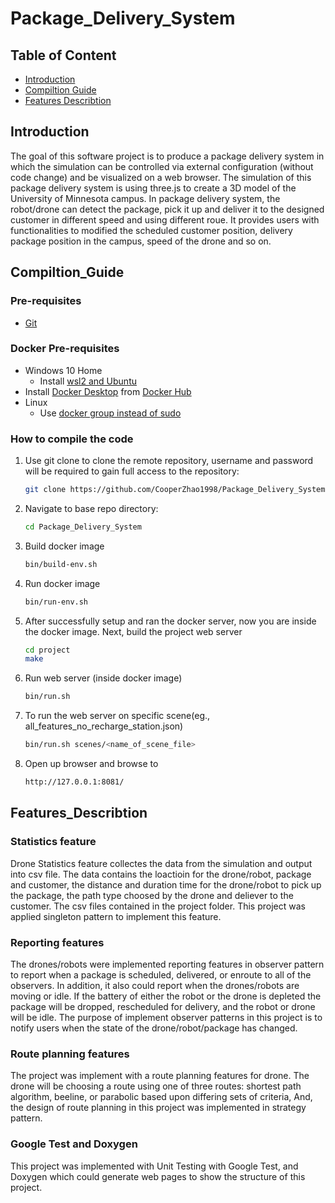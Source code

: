 # Package_Delivery_System


## Table of Content

- [Introduction](#Introduction)
- [Compiltion Guide](#Compiltion_Guide)
- [Features Describtion](#Features_Describtion)


## Introduction
The goal of this software project is to produce a package delivery system in which the simulation can be controlled via external configuration (without code change) and be visualized on a web browser. The simulation of this package delivery system is using three.js to create a 3D model of the University of Minnesota campus.
In package delivery system, the robot/drone can detect the package, pick it up and deliver it to the designed customer in different speed and using different roue. 
It provides users with functionalities to modified the scheduled customer position, delivery package position in the campus, speed of the drone and so on.



## Compiltion_Guide


### Pre-requisites
  * [Git](https://git-scm.com/)

### Docker Pre-requisites
  * Windows 10 Home
    * Install [wsl2 and Ubuntu](https://www.youtube.com/watch?v=ilKQHAFeQR0&list=RDCMUCzLbHrU7U3cUDNQWWAqjceA&start_radio=1&t=7)
  * Install [Docker Desktop](https://hub.docker.com/?overlay=onboarding) from [Docker Hub](https://hub.docker.com/)
  * Linux
    * Use [docker group instead of sudo](https://www.digitalocean.com/community/tutorials/how-to-install-and-use-docker-on-ubuntu-18-04)



### How to compile the code
1. Use git clone to clone the remote repository, username and password will be required to gain full access to the repository:

    ```bash
    git clone https://github.com/CooperZhao1998/Package_Delivery_System.git
    ```
    
2. Navigate to base repo directory:

    ```bash
    cd Package_Delivery_System
    ```

3. Build docker image

    ```bash
    bin/build-env.sh
    ```

4. Run docker image

    ```bash
    bin/run-env.sh
    ```

5. After successfully setup and ran the docker server, now you are inside the docker image. 
Next, build the project web server

    ```bash
    cd project
    make
    ```
    
6. Run web server (inside docker image)

    ```bash
    bin/run.sh
    ```

7. To run the web server on specific scene(eg., all_features_no_recharge_station.json)
    
    ```bash
    bin/run.sh scenes/<name_of_scene_file>
    ```
8. Open up browser and browse to 

    ```bash
    http://127.0.0.1:8081/
    ```



## Features_Describtion

### Statistics feature 
Drone Statistics feature collectes the data from the simulation and output into csv file. The data contains the loactioin for the drone/robot, package and customer, the distance and duration time for the drone/robot to pick up the package, the path type choosed by the drone and deliever to the customer. The csv files contained in the project folder. This project was applied singleton pattern to implement this feature. 

### Reporting features
The drones/robots were implemented reporting features in observer pattern to report when a package is scheduled, delivered, or enroute to all of the observers.
In addition, it also could report when the drones/robots are moving or idle. If the battery of either the robot or the drone is depleted the package will be dropped, rescheduled for delivery, and the robot or drone will be idle. The purpose of implement observer patterns in this project is to notify users when the state of the drone/robot/package has changed.

### Route planning features
The project was implement with a route planning features for drone. The drone will be choosing a route using one of three routes: shortest path algorithm, beeline, or parabolic based upon differing sets of criteria, 
And, the design of route planning in this project was implemented in strategy pattern.

### Google Test and Doxygen
This project was implemented with Unit Testing with Google Test, and Doxygen which could generate web pages to show the structure of this project.
